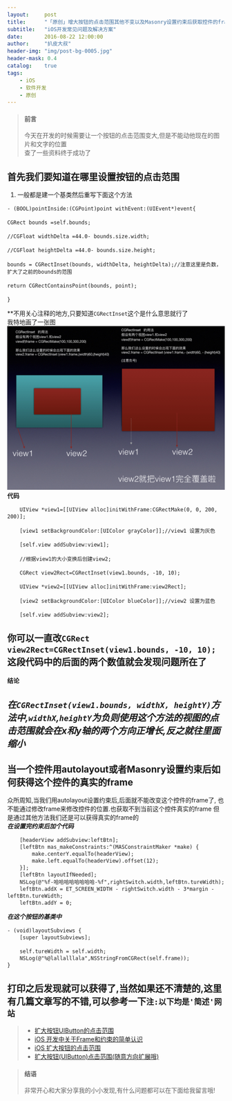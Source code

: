 ```yaml
---
layout:     post
title:      "「原创」增大按钮的点击范围其他不变以及Masonry设置约束后获取控件的frame"
subtitle:   "iOS开发常见问题及解决方案"
date:       2016-08-22 12:00:00
author:     "扒皮大叔"
header-img: "img/post-bg-0005.jpg"
header-mask: 0.4
catalog:    true
tags:
    - iOS
    - 软件开发
    - 原创
---
```


> #### 前言  
> 今天在开发的时候需要让一个按钮的点击范围变大,但是不能动他现在的图片和文字的位置  
> 查了一些资料终于成功了

## 首先我们要知道在哪里设置按钮的点击范围  
1. 一般都是建一个基类然后重写下面这个方法  
```
- (BOOL)pointInside:(CGPoint)point withEvent:(UIEvent*)event{

CGRect bounds =self.bounds;

//CGFloat widthDelta =44.0- bounds.size.width;

//CGFloat heightDelta =44.0- bounds.size.height;

bounds = CGRectInset(bounds, widthDelta, heightDelta);//注意这里是负数，扩大了之前的bounds的范围

return CGRectContainsPoint(bounds, point);

}
```
**不用关心注释的地方,只要知道`CGRectInset`这个是什么意思就行了  
我特地画了一张图
![img](/img/post-iOS001.jpg)
**代码**
```
    UIView *view1=[[UIView alloc]initWithFrame:CGRectMake(0, 0, 200, 200)];
    
    [view1 setBackgroundColor:[UIColor grayColor]];//view1 设置为灰色
    
    [self.view addSubview:view1];
    
    //根据view1的大小变换后创建view2;
    
    CGRect view2Rect=CGRectInset(view1.bounds, -10, 10);
    
    UIView *view2=[[UIView alloc]initWithFrame:view2Rect];
    
    [view2 setBackgroundColor:[UIColor blueColor]];//view2 设置为蓝色
    
    [self.view addSubview:view2];
```
你可以一直改`CGRect view2Rect=CGRectInset(view1.bounds, -10, 10);` 这段代码中的后面的两个数值就会发现问题所在了  
---
#### 结论
***在`CGRectInset(view1.bounds, widthX, heightY)`方法中,`widthX`,`heightY`为负则使用这个方法的视图的点击范围就会在x和y轴的两个方向正增长,反之就往里面缩小***
---
## 当一个控件用autolayout或者Masonry设置约束后如何获得这个控件的真实的frame
众所周知,当我们用autolayout设置约束后,后面就不能改变这个控件的frame了, 也不能通过修改frame来修改控件的位置.也获取不到当前这个控件真实的frame
但是通过其他方法我们还是可以获得真实的frame的  
***在设置完约束后加个代码***
```
    [headerView addSubview:leftBtn];
    [leftBtn mas_makeConstraints:^(MASConstraintMaker *make) {
        make.centerY.equalTo(headerView);
        make.left.equalTo(headerView).offset(12);
    }];
    [leftBtn layoutIfNeeded];
    NSLog(@"%f-哈哈哈哈哈哈哈哈-%f",rightSwitch.width,leftBtn.tureWidth);
    leftBtn.addX = ET_SCREEN_WIDTH - rightSwitch.width - 3*margin - leftBtn.tureWidth;
    leftBtn.addY = 0;
```
***在这个按钮的基类中***
```
- (void)layoutSubviews {
    [super layoutSubviews];
    
    self.tureWidth = self.width;
    NSLog(@"%@lallalllala",NSStringFromCGRect(self.frame));
}
```
打印之后发现就可以获得了,当然如果还不清楚的,这里有几篇文章写的不错,可以参考一下`注:以下均是'简述'网站` 
---
> * [扩大按钮UIButton的点击范围](http://www.jianshu.com/p/30d4b0110e7e)    
> * [iOS 开发中关于Frame和约束的简单认识](http://www.jianshu.com/p/59b28de88d7d)
> * [iOS 扩大按钮的点击范围](http://www.jianshu.com/p/53a99bca0c49)
> * [扩大按钮(UIButton)点击范围(随意方向扩展哦)](http://www.jianshu.com/p/ce2d3191224f)

> #### 结语   
> 非常开心和大家分享我的小小发现,有什么问题都可以在下面给我留言哦!



